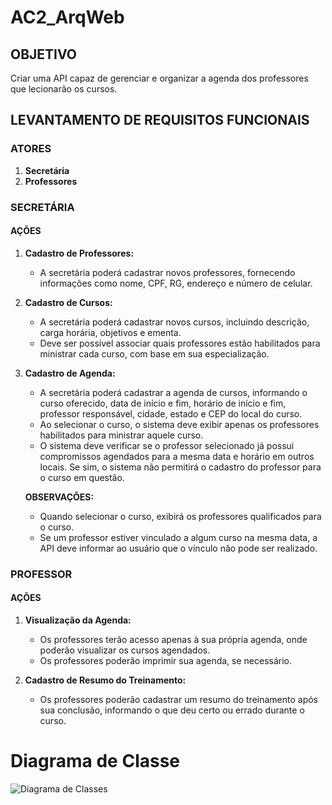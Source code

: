 # AC2_ArqWeb

## OBJETIVO 
Criar uma API capaz de gerenciar e organizar a agenda dos professores que lecionarão os cursos.

## LEVANTAMENTO DE REQUISITOS FUNCIONAIS

### ATORES
1. **Secretária**
2. **Professores**

### SECRETÁRIA
#### AÇÕES
1. **Cadastro de Professores:**
   - A secretária poderá cadastrar novos professores, fornecendo informações como nome, CPF, RG, endereço e número de celular.

2. **Cadastro de Cursos:**
   - A secretária poderá cadastrar novos cursos, incluindo descrição, carga horária, objetivos e ementa.
   - Deve ser possível associar quais professores estão habilitados para ministrar cada curso, com base em sua especialização.

3. **Cadastro de Agenda:**
   - A secretária poderá cadastrar a agenda de cursos, informando o curso oferecido, data de início e fim, horário de início e fim, professor responsável, cidade, estado e CEP do local do curso.
   - Ao selecionar o curso, o sistema deve exibir apenas os professores habilitados para ministrar aquele curso.
   - O sistema deve verificar se o professor selecionado já possui compromissos agendados para a mesma data e horário em outros locais. Se sim, o sistema não permitirá o cadastro do professor para o curso em questão.

   **OBSERVAÇÕES:**
   - Quando selecionar o curso, exibirá os professores qualificados para o curso.
   - Se um professor estiver vinculado a algum curso na mesma data, a API deve informar ao usuário que o vínculo não pode ser realizado.

### PROFESSOR
#### AÇÕES
1. **Visualização da Agenda:**
   - Os professores terão acesso apenas à sua própria agenda, onde poderão visualizar os cursos agendados.
   - Os professores poderão imprimir sua agenda, se necessário.

2. **Cadastro de Resumo do Treinamento:**
   - Os professores poderão cadastrar um resumo do treinamento após sua conclusão, informando o que deu certo ou errado durante o curso.
  
# Diagrama de Classe

![Diagrama de Classes](https://github.com/Eduardo-751/AC2_ControleDeAgendamento/assets/92553960/f6d486d0-695a-4e18-9369-d4264b3fb393)


